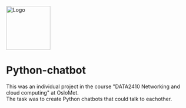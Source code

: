 <img src="https://drive.google.com/thumbnail?id=10MLLfi0yYpP0EZF3M7xVTN2Byc3pCZAm" alt="Logo" width="120"/>

# Python-chatbot

This was an individual project in the course "DATA2410 Networking and cloud computing" at OsloMet. <br />
The task was to create Python chatbots that could talk to eachother.
